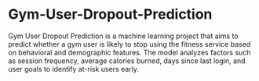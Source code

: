 # Gym-User-Dropout-Prediction
Gym User Dropout Prediction is a machine learning project that aims to predict whether a gym user is likely to stop using the fitness service based on behavioral and demographic features. The model analyzes factors such as session frequency, average calories burned, days since last login, and user goals to identify at-risk users early.
